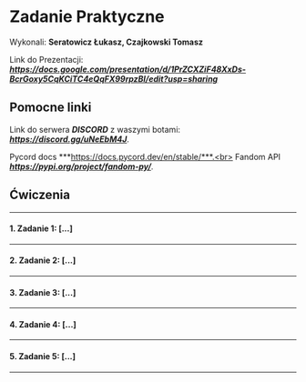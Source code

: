 # Zadanie Praktyczne

Wykonali: **Seratowicz Łukasz, Czajkowski Tomasz**

Link do Prezentacji: ***https://docs.google.com/presentation/d/1PrZCXZiF48XxDs-BcrGoxy5CqKCiTC4eQqFX99rpzBI/edit?usp=sharing***

## Pomocne linki
Link do serwera ***DISCORD*** z waszymi botami: ***https://discord.gg/uNeEbM4J***.

Pycord docs ***https://docs.pycord.dev/en/stable/***.<br>
Fandom API ***https://pypi.org/project/fandom-py/***.
## Ćwiczenia

---

#### 1. Zadanie 1: [...]

---

#### 2. Zadanie 2: [...]

---

#### 3. Zadanie 3: [...]

---

#### 4. Zadanie 4: [...]

---

#### 5. Zadanie 5: [...]

---
